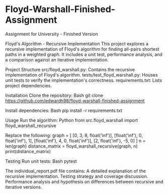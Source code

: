 # Floyd-Warshall-Finished-Assignment
Assignment for University - Finished Version

Floyd's Algorithm - Recursive Implementation This project explores a recursive implementation of Floyd's algorithm for finding all-pairs shortest paths in a weighted graph. It includes a unit test, performance analysis, and a comparison against an iterative implementation.

Project Structure src/floyd_warshall.py: Contains the recursive implementation of Floyd's algorithm. tests/test_floyd_warshall.py: Houses unit tests to verify the implementation's correctness. requirements.txt: Lists project dependencies.

Installation Clone the repository:
Bash git clone https://github.com/edwardh98/floyd-warshall-finished-assignment

Install dependencies:
Bash pip install -r requirements.txt

Usage Run the algorithm: 
Python from src.floyd_warshall import floyd_warshall_recursive

Replace the following:
graph = [ [0, 3, 8, float('inf')], [float('inf'), 0, float('inf'), 1], [float('inf'), 4, 0, float('inf')], [2, float('inf'), -5, 0] ] n = len(graph) distance_matrix = floyd_warshall_recursive(graph, n) print(distance_matrix)

Testing Run unit tests:
Bash pytest

The individual_report.pdf file contains:
A detailed explanation of the recursive implementation. Testing strategy and coverage discussion. Performance analysis and hypothesis on differences between recursive and iterative versions.
